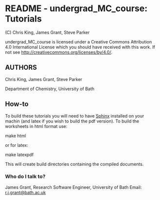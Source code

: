 # README - undergrad_MC_course: Tutorials
(C) Chris King, James Grant, Steve Parker 

undergrad_MC_course is licensed under a Creative Commons Attribution 4.0 International License which you should have received with this work.  If not see <http://creativecommons.org/licenses/by/4.0/>.

AUTHORS
-------
Chris King, James Grant, Steve Parker

Department of Chemistry, University of Bath

How-to
------

To build these tutorials you will need to have [Sphinx](http://www.sphinx-doc.org/en/stable/) installed on your machin (and latex if you wish to build the pdf version).
To build the worksheets in html format use:

make html

or for latex:

make latexpdf

This will create build directories containing the compiled documents.

### Who do I talk to? ###

James Grant, Research Software Engineer, University of Bath
Email: r.j.grant@bath.ac.uk
